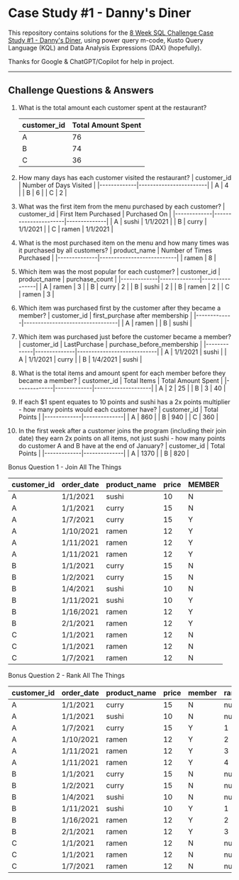 # Case Study #1 - Danny's Diner

This repository contains solutions for the [8 Week SQL Challenge Case Study #1 - Danny's Diner](https://8weeksqlchallenge.com/case-study-1/), using power query m-code, Kusto Query Language (KQL) and Data Analysis Expressions (DAX) (hopefully).

Thanks for Google & ChatGPT/Copilot for help in project.

---

## Challenge Questions & Answers

1. What is the total amount each customer spent at the restaurant?

    | customer_id | Total Amount Spent |
    |-------------|--------------------|
    | A           | 76                 |
    | B           | 74                 |
    | C           | 36                 |

2. How many days has each customer visited the restaurant?
    | customer_id | Number of Days Visited |
    |-------------|------------------------|
    | A           | 4                      |
    | B           | 6                      |
    | C           | 2                      |
3. What was the first item from the menu purchased by each customer?
    | customer_id | First Item Purchased | Purchased On |
    |-------------|----------------------|--------------|
    | A           | sushi                | 1/1/2021     |
    | B           | curry                | 1/1/2021     |
    | C           | ramen                | 1/1/2021     |
4. What is the most purchased item on the menu and how many times was it purchased by all customers?
    | product_name | Number of Times Purchased |
    |--------------|---------------------------|
    | ramen        | 8                         |
5. Which item was the most popular for each customer?
    | customer_id | product_name | purchase_count |
    |-------------|--------------|----------------|
    | A           | ramen        | 3              |
    | B           | curry        | 2              |
    | B           | sushi        | 2              |
    | B           | ramen        | 2              |
    | C           | ramen        | 3              |
6. Which item was purchased first by the customer after they became a member?
    | customer_id | first_purchase after membership |
    |-------------|---------------------------------|
    | A           | ramen                           |
    | B           | sushi                           |
7. Which item was purchased just before the customer became a member?
    | customer_id | LastPurchase | purchase_before_membership |
    |-------------|--------------|----------------------------|
    | A           | 1/1/2021     | sushi                      |
    | A           | 1/1/2021     | curry                      |
    | B           | 1/4/2021     | sushi                      |
8. What is the total items and amount spent for each member before they became a member?
    | customer_id | Total Items | Total Amount Spent |
    |-------------|-------------|--------------------|
    | A           | 2           | 25                 |
    | B           | 3           | 40                 |
9.  If each $1 spent equates to 10 points and sushi has a 2x points multiplier - how many points would each customer have?
    | customer_id | Total Points |
    |-------------|--------------|
    | A           | 860          |
    | B           | 940          |
    | C           | 360          |
10. In the first week after a customer joins the program (including their join date) they earn 2x points on all items, not just sushi - how many points do customer A and B have at the end of January?
    | customer_id | Total Points |
    |-------------|--------------|
    | A           | 1370         |
    | B           | 820          |

Bonus Question 1 - Join All The Things

| customer_id | order_date | product_name | price | MEMBER |
|-------------|------------|--------------|-------|--------|
| A           | 1/1/2021   | sushi        | 10    | N      |
| A           | 1/1/2021   | curry        | 15    | N      |
| A           | 1/7/2021   | curry        | 15    | Y      |
| A           | 1/10/2021  | ramen        | 12    | Y      |
| A           | 1/11/2021  | ramen        | 12    | Y      |
| A           | 1/11/2021  | ramen        | 12    | Y      |
| B           | 1/1/2021   | curry        | 15    | N      |
| B           | 1/2/2021   | curry        | 15    | N      |
| B           | 1/4/2021   | sushi        | 10    | N      |
| B           | 1/11/2021  | sushi        | 10    | Y      |
| B           | 1/16/2021  | ramen        | 12    | Y      |
| B           | 2/1/2021   | ramen        | 12    | Y      |
| C           | 1/1/2021   | ramen        | 12    | N      |
| C           | 1/1/2021   | ramen        | 12    | N      |
| C           | 1/7/2021   | ramen        | 12    | N      |

Bonus Question 2 - Rank All The Things

| customer_id | order_date | product_name | price | member | ranking |
|-------------|------------|--------------|-------|--------|---------|
| A           | 1/1/2021   | curry        | 15    | N      | null    |
| A           | 1/1/2021   | sushi        | 10    | N      | null    |
| A           | 1/7/2021   | curry        | 15    | Y      | 1       |
| A           | 1/10/2021  | ramen        | 12    | Y      | 2       |
| A           | 1/11/2021  | ramen        | 12    | Y      | 3       |
| A           | 1/11/2021  | ramen        | 12    | Y      | 4       |
| B           | 1/1/2021   | curry        | 15    | N      | null    |
| B           | 1/2/2021   | curry        | 15    | N      | null    |
| B           | 1/4/2021   | sushi        | 10    | N      | null    |
| B           | 1/11/2021  | sushi        | 10    | Y      | 1       |
| B           | 1/16/2021  | ramen        | 12    | Y      | 2       |
| B           | 2/1/2021   | ramen        | 12    | Y      | 3       |
| C           | 1/1/2021   | ramen        | 12    | N      | null    |
| C           | 1/1/2021   | ramen        | 12    | N      | null    |
| C           | 1/7/2021   | ramen        | 12    | N      | null    |
